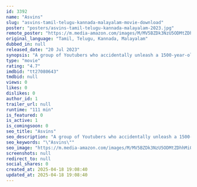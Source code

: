 ```yaml
---
id: 3392
name: "Asvins"
slug: "asvins-tamil-telugu-kannada-malayalam-movie-download"
poster: "posters/asvins-tamil-telugu-kannada-malayalam-2023.jpg"
remote_poster: "https://m.media-amazon.com/images/M/MV5BZDk3NzU5ODMtZDhhMi00OWMwLWFkMzQtNzFmMjIwMGIxNzMwXkEyXkFqcGdeQXVyMTQ3Mzk2MDg4._V1_SX300.jpg"
original_language: "Tamil, Telugu, Kannada, Malayalam"
dubbed_in: null
released_date: "20 Jul 2023"
synopsis: "A group of Youtubers who accidentally unleash a 1500-year-old evil that crosses over from the realm of darkness to the human world."
type: "movie"
rating: "4.7"
imdbid: "tt27080643"
tmdbid: null
views: 0
likes: 0
dislikes: 0
author_id: 1
trailer_url: null
runtime: "111 min"
is_featured: 0
is_active: 1
is_comingsoon: 0
seo_title: "Asvins"
seo_description: "A group of Youtubers who accidentally unleash a 1500-year-old evil that crosses over from the realm of darkness to the human world."
seo_keywords: "\"Asvins\""
seo_image: "https://m.media-amazon.com/images/M/MV5BZDk3NzU5ODMtZDhhMi00OWMwLWFkMzQtNzFmMjIwMGIxNzMwXkEyXkFqcGdeQXVyMTQ3Mzk2MDg4._V1_SX300.jpg"
screenshots: null
redirect_to: null
social_shares: 0
created_at: 2025-04-18 19:08:40
updated_at: 2025-04-18 19:08:40
---
```


